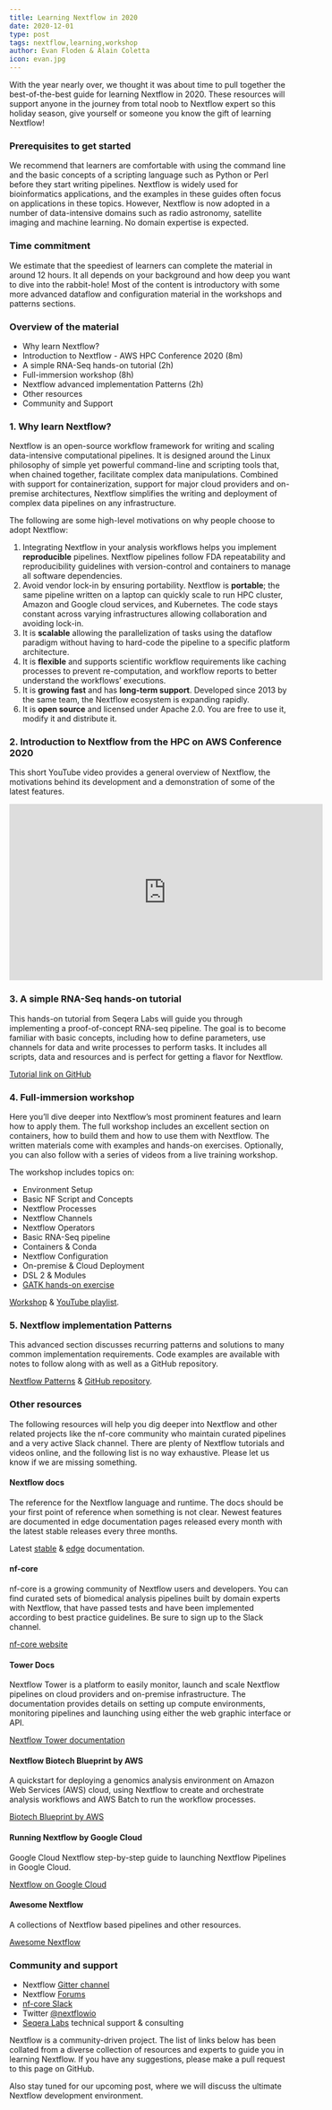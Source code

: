```yaml
---
title: Learning Nextflow in 2020
date: 2020-12-01
type: post
tags: nextflow,learning,workshop
author: Evan Floden & Alain Coletta
icon: evan.jpg
---
```


With the year nearly over, we thought it was about time to pull together the best-of-the-best guide for learning Nextflow in 2020. These resources will support anyone in the journey from total noob to Nextflow expert so this holiday season, give yourself or someone you know the gift of learning Nextflow!

### Prerequisites to get started

We recommend that learners are comfortable with using the command line and the basic concepts of a scripting language such as Python or Perl before they start writing pipelines. Nextflow is widely used for bioinformatics applications, and the examples in these guides often focus on applications in these topics. However, Nextflow is now adopted in a number of data-intensive domains such as radio astronomy, satellite imaging and machine learning. No domain expertise is expected.

### Time commitment

We estimate that the speediest of learners can complete the material in around 12 hours. It all depends on your background and how deep you want to dive into the rabbit-hole! Most of the content is introductory with some more advanced dataflow and configuration material in the workshops and patterns sections.

### Overview of the material

- Why learn Nextflow?
- Introduction to Nextflow - AWS HPC Conference 2020 (8m)
- A simple RNA-Seq hands-on tutorial (2h)
- Full-immersion workshop (8h)
- Nextflow advanced implementation Patterns (2h)
- Other resources
- Community and Support

### 1. Why learn Nextflow?

Nextflow is an open-source workflow framework for writing and scaling data-intensive computational pipelines. It is designed around the Linux philosophy of simple yet powerful command-line and scripting tools that, when chained together, facilitate complex data manipulations. Combined with support for containerization, support for major cloud providers and on-premise architectures, Nextflow simplifies the writing and deployment of complex data pipelines on any infrastructure.

The following are some high-level motivations on why people choose to adopt Nextflow:

1. Integrating Nextflow in your analysis workflows helps you implement **reproducible** pipelines. Nextflow pipelines follow FDA repeatability and reproducibility guidelines with version-control and containers to manage all software dependencies.
2. Avoid vendor lock-in by ensuring portability. Nextflow is **portable**; the same pipeline written on a laptop can quickly scale to run HPC cluster, Amazon and Google cloud services, and Kubernetes. The code stays constant across varying infrastructures allowing collaboration and avoiding lock-in.
3. It is **scalable** allowing the parallelization of tasks using the dataflow paradigm without having to hard-code the pipeline to a specific platform architecture.
4. It is **flexible** and supports scientific workflow requirements like caching processes to prevent re-computation, and workflow reports to better understand the workflows’ executions.
5. It is **growing fast** and has **long-term support**. Developed since 2013 by the same team, the Nextflow ecosystem is expanding rapidly.
6. It is **open source** and licensed under Apache 2.0. You are free to use it, modify it and distribute it.

### 2. Introduction to Nextflow from the HPC on AWS Conference 2020

This short YouTube video provides a general overview of Nextflow, the motivations behind its development and a demonstration of some of the latest features.

<iframe width="560" height="315" src="https://www.youtube.com/embed/SYhDkUgcOXo" frameborder="0" allow="accelerometer; autoplay; clipboard-write; encrypted-media; gyroscope; picture-in-picture" allowfullscreen></iframe>

### 3. A simple RNA-Seq hands-on tutorial

This hands-on tutorial from Seqera Labs will guide you through implementing a proof-of-concept RNA-seq pipeline. The goal is to become familiar with basic concepts, including how to define parameters, use channels for data and write processes to perform tasks. It includes all scripts, data and resources and is perfect for getting a flavor for Nextflow.

[Tutorial link on GitHub](https://github.com/seqeralabs/nextflow-tutorial)

### 4. Full-immersion workshop

Here you’ll dive deeper into Nextflow’s most prominent features and learn how to apply them. The full workshop includes an excellent section on containers, how to build them and how to use them with Nextflow. The written materials come with examples and hands-on exercises. Optionally, you can also follow with a series of videos from a live training workshop.

The workshop includes topics on:

- Environment Setup
- Basic NF Script and Concepts
- Nextflow Processes
- Nextflow Channels
- Nextflow Operators
- Basic RNA-Seq pipeline
- Containers & Conda
- Nextflow Configuration
- On-premise & Cloud Deployment
- DSL 2 & Modules
- [GATK hands-on exercise](https://seqera.io/training/handson/)

[Workshop](https://seqera.io/training) & [YouTube playlist](https://www.youtube.com/playlist?list=PLPZ8WHdZGxmUv4W8ZRlmstkZwhb_fencI).

### 5. Nextflow implementation Patterns

This advanced section discusses recurring patterns and solutions to many common implementation requirements. Code examples are available with notes to follow along with as well as a GitHub repository.

[Nextflow Patterns](http://nextflow-io.github.io/patterns/index.html) & [GitHub repository](https://github.com/nextflow-io/patterns).

### Other resources

The following resources will help you dig deeper into Nextflow and other related projects like the nf-core community who maintain curated pipelines and a very active Slack channel. There are plenty of Nextflow tutorials and videos online, and the following list is no way exhaustive. Please let us know if we are missing something.

#### Nextflow docs

The reference for the Nextflow language and runtime. The docs should be your first point of reference when something is not clear. Newest features are documented in edge documentation pages released every month with the latest stable releases every three months.

Latest [stable](https://www.nextflow.io/docs/latest/index.html) & [edge](https://www.nextflow.io/docs/edge/index.html) documentation.

#### nf-core

nf-core is a growing community of Nextflow users and developers. You can find curated sets of biomedical analysis pipelines built by domain experts with Nextflow, that have passed tests and have been implemented according to best practice guidelines. Be sure to sign up to the Slack channel.

[nf-core website](https://nf-co.re)

#### Tower Docs

Nextflow Tower is a platform to easily monitor, launch and scale Nextflow pipelines on cloud providers and on-premise infrastructure. The documentation provides details on setting up compute environments, monitoring pipelines and launching using either the web graphic interface or API.

[Nextflow Tower documentation](http://help.tower.nf)

#### Nextflow Biotech Blueprint by AWS

A quickstart for deploying a genomics analysis environment on Amazon Web Services (AWS) cloud, using Nextflow to create and orchestrate analysis workflows and AWS Batch to run the workflow processes.

[Biotech Blueprint by AWS](https://aws.amazon.com/quickstart/biotech-blueprint/nextflow/)

#### Running Nextflow by Google Cloud

Google Cloud Nextflow step-by-step guide to launching Nextflow Pipelines in Google Cloud.

[Nextflow on Google Cloud ](https://cloud.google.com/life-sciences/docs/tutorials/nextflow)

#### Awesome Nextflow

A collections of Nextflow based pipelines and other resources.

[Awesome Nextflow](https://github.com/nextflow-io/awesome-nextflow)

### Community and support

- Nextflow [Gitter channel](https://gitter.im/nextflow-io/nextflow)
- Nextflow [Forums](https://groups.google.com/forum/#!forum/nextflow)
- [nf-core Slack](https://nfcore.slack.com/)
- Twitter [@nextflowio](https://twitter.com/nextflowio?lang=en)
- [Seqera Labs](https://www.seqera.io) technical support & consulting

Nextflow is a community-driven project. The list of links below has been collated from a diverse collection of resources and experts to guide you in learning Nextflow. If you have any suggestions, please make a pull request to this page on GitHub.

Also stay tuned for our upcoming post, where we will discuss the ultimate Nextflow development environment.
